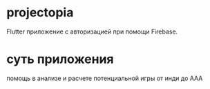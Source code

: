 # projectopia

Flutter приложение с авторизацией при помощи Firebase.
# суть приложения 

помощь в анализе и расчете потенциальной игры от инди до AAA
